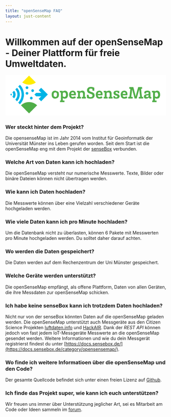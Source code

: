 ```yaml
---
title: "openSenseMap FAQ"
layout: just-content
---
```

# Willkommen auf der openSenseMap - Deiner Plattform für freie Umweltdaten. 
![/images/2020-10-16-opensensemap-faq/openSenseMap_github.png](/images/2020-10-16-opensensemap-faq/openSenseMap_github.png)

### Wer steckt hinter dem Projekt?
Die opensenseMap ist im Jahr 2014 vom Institut für Geoinformatik der Universität Münster ins Leben gerufen worden. Seit dem Start ist die openSenseMap eng mit dem Projekt der [senseBox](https://sensebox.de) verbunden. 

### Welche Art von Daten kann ich hochladen?
Die openSenseMap versteht nur numerische Messwerte. Texte, Bilder oder binäre Dateien können nicht übertragen werden.

### Wie kann ich Daten hochladen?
Die Messwerte können über eine Vielzahl verschiedener Geräte hochgeladen werden. 

### Wie viele Daten kann ich pro Minute hochladen?
Um die Datenbank nicht zu überlasten, können 6 Pakete mit Messwerten pro Minute hochgeladen werden. Du solltet daher darauf achten.

### Wo werden die Daten gespeichert?
Die Daten werden auf dem Rechenzentrum der Uni Münster gespeichert.

### Welche Geräte werden unterstützt?
Die openSenseMap empfängt, als offene Plattform, Daten von allen Geräten, die ihre Messdaten zur openSenseMap schicken.

### Ich habe keine senseBox kann ich trotzdem Daten hochladen?
Nicht nur von der senseBox könnten Daten auf die openSenseMap geladen werden. Die openSenseMap unterstützt auch Messgeräte aus den Citizen Science Projekten [luftdaten.info](https://luftdaten.info/) und [HackAIR](https://www.hackair.eu/). Dank der *REST API* können jedoch von fast jedem IoT-Messgeräte Messwerte an die openSenseMap gesendet werden. Weitere Informationen und wie du dein Messgerät registrierst findest du unter [https://docs.sensebox.de/](https://docs.sensebox.de/category/opensensemap/).

### Wo finde ich weitere Informatioen über die openSenseMap und den Code?
Der gesamte Quellcode befindet sich unter einen freien Lizenz auf [Github](https://github.com/sensebox). 

### Ich finde das Projekt super, wie kann ich euch unterstützen?
Wir freuen uns immer über Unterstützung jeglicher Art, sei es Mitarbeit am Code oder Ideen sammeln im [forum](https://forum.sensebox.de). 
